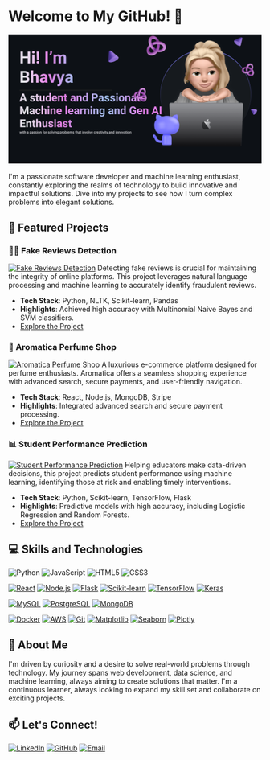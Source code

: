 # Welcome to My GitHub! 👋
![Banner](https://github.com/bhavyarathore11/bhavyarathore11/blob/main/Make%20your%20README.png?raw=true)

I'm a passionate software developer and machine learning enthusiast, constantly exploring the realms of technology to build innovative and impactful solutions. Dive into my projects to see how I turn complex problems into elegant solutions.

## 🚀 Featured Projects
### 🕵️‍♂️ Fake Reviews Detection
[![Fake Reviews Detection](https://img.icons8.com/color/96/000000/fake-news.png)](https://github.com/bhavyarathore11/Fake-Reviews-Detection-)
Detecting fake reviews is crucial for maintaining the integrity of online platforms. This project leverages natural language processing and machine learning to accurately identify fraudulent reviews.
- **Tech Stack**: Python, NLTK, Scikit-learn, Pandas
- **Highlights**: Achieved high accuracy with Multinomial Naive Bayes and SVM classifiers.
- [Explore the Project](https://github.com/bhavyarathore11/Fake-Reviews-Detection-)

### 🌸 Aromatica Perfume Shop
[![Aromatica Perfume Shop](https://img.icons8.com/color/96/000000/perfume.png)](https://bhavyarathore11.github.io/Aromatica-perfume-shop/index.html)
A luxurious e-commerce platform designed for perfume enthusiasts. Aromatica offers a seamless shopping experience with advanced search, secure payments, and user-friendly navigation.
- **Tech Stack**: React, Node.js, MongoDB, Stripe
- **Highlights**: Integrated advanced search and secure payment processing.
- [Explore the Project](https://bhavyarathore11.github.io/Aromatica-perfume-shop/index.html)

### 📊 Student Performance Prediction
[![Student Performance Prediction](https://img.icons8.com/color/96/000000/student-center.png)](https://bhavyarathore11.github.io/Student-performance-predictions-/)
Helping educators make data-driven decisions, this project predicts student performance using machine learning, identifying those at risk and enabling timely interventions.
- **Tech Stack**: Python, Scikit-learn, TensorFlow, Flask
- **Highlights**: Predictive models with high accuracy, including Logistic Regression and Random Forests.
- [Explore the Project](https://bhavyarathore11.github.io/Student-performance-predictions-/)

## 💻 Skills and Technologies
![Python](https://img.icons8.com/color/48/000000/python--v1.png)
![JavaScript](https://img.icons8.com/color/48/000000/javascript--v1.png)
![HTML5](https://img.icons8.com/color/48/000000/html-5--v1.png)
![CSS3](https://img.icons8.com/color/48/000000/css3.png)

[![React](https://img.icons8.com/color/48/000000/react-native.png)](https://reactjs.org/)
[![Node.js](https://img.icons8.com/color/48/000000/nodejs.png)](https://nodejs.org/)
[![Flask](https://img.icons8.com/ios-filled/50/000000/flask.png)](https://flask.palletsprojects.com/)
[![Scikit-learn](https://img.icons8.com/external-tal-revivo-color-tal-revivo/48/000000/external-scikit-learn-is-a-free-software-machine-learning-library-for-the-python-programming-language-logo-color-tal-revivo.png)](https://scikit-learn.org/)
[![TensorFlow](https://img.icons8.com/color/48/000000/tensorflow.png)](https://www.tensorflow.org/)
[![Keras](https://img.icons8.com/color/48/000000/keras.png)](https://keras.io/)

[![MySQL](https://img.icons8.com/color/48/000000/mysql-logo.png)](https://www.mysql.com/)
[![PostgreSQL](https://img.icons8.com/color/48/000000/postgreesql.png)](https://www.postgresql.org/)
[![MongoDB](https://img.icons8.com/color/48/000000/mongodb.png)](https://www.mongodb.com/)

[![Docker](https://img.icons8.com/color/48/000000/docker.png)](https://www.docker.com/)
[![AWS](https://img.icons8.com/color/48/000000/amazon-web-services.png)](https://aws.amazon.com/)
[![Git](https://img.icons8.com/color/48/000000/git.png)](https://git-scm.com/)
[![Matplotlib](https://img.icons8.com/ios-filled/50/000000/matplotlib.png)](https://matplotlib.org/)
[![Seaborn](https://img.icons8.com/external-tal-revivo-color-tal-revivo/48/000000/external-seaborn-an-open-source-python-visualization-library-based-on-matplotlib-logo-color-tal-revivo.png)](https://seaborn.pydata.org/)
[![Plotly](https://img.icons8.com/ios-filled/50/000000/plotly.png)](https://plotly.com/)

## 🌟 About Me
I'm driven by curiosity and a desire to solve real-world problems through technology. My journey spans web development, data science, and machine learning, always aiming to create solutions that matter. I'm a continuous learner, always looking to expand my skill set and collaborate on exciting projects.

## 📫 Let's Connect!
[![LinkedIn](https://img.icons8.com/color/48/000000/linkedin.png)](https://www.linkedin.com/in/bhavya-rathore-761a7324a)
[![GitHub](https://img.icons8.com/color/48/000000/github.png)](https://github.com/bhavyarathore11)
[![Email](https://img.icons8.com/color/48/000000/email.png)](mailto:bhavyarathore2211@gmail.com)

